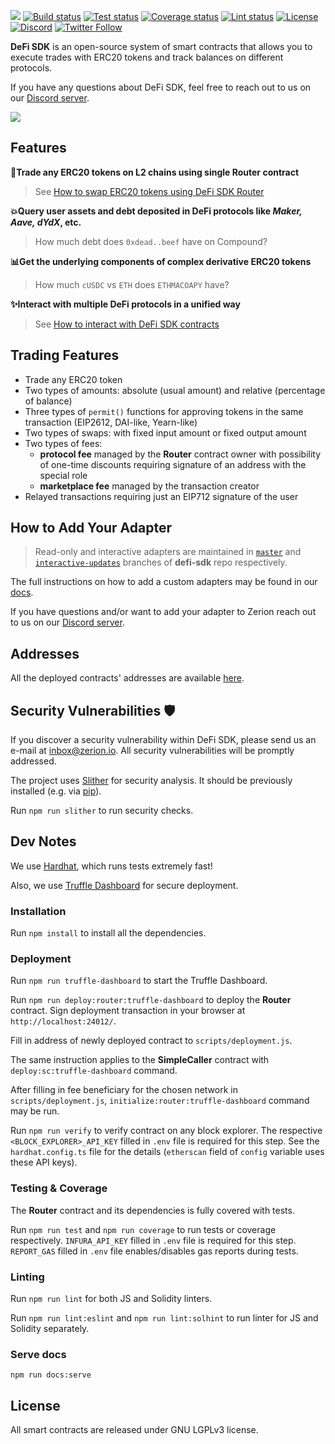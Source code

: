 ![](https://i.ibb.co/7QCQKPD/MEDIUM-FINAL.png)
[![Build status](https://github.com/zeriontech/defi-sdk/workflows/build/badge.svg)](https://github.com/zeriontech/defi-sdk/actions?query=workflow:build)
[![Test status](https://github.com/zeriontech/defi-sdk/workflows/test/badge.svg)](https://github.com/zeriontech/defi-sdk/actions?query=workflow:test)
[![Coverage status](https://github.com/zeriontech/defi-sdk/workflows/coverage/badge.svg)](https://github.com/zeriontech/defi-sdk/actions?query=workflow:coverage)
[![Lint status](https://github.com/zeriontech/defi-sdk/workflows/lint/badge.svg)](https://github.com/zeriontech/defi-sdk/actions?query=workflow:lint)
[![License](https://badgen.net/github/license/zeriontech/defi-sdk)](https://www.gnu.org/licenses/lgpl-3.0.en.html)
[![Discord](https://badgen.net/badge/zerion/Zerion?icon=discord&label=discord)](https://go.zerion.io/discord)
[![Twitter Follow](https://badgen.net/twitter/follow/zerion_io?icon=twitter)](https://twitter.com/intent/follow?screen_name=zerion_io)

**DeFi SDK** is an open-source system of smart contracts that allows you to execute trades with ERC20 tokens and track balances on different protocols.

If you have any questions about DeFi SDK, feel free to reach out to us on our [Discord server](https://zerion.io/discord).

![](https://i.ibb.co/RC54SjL/defisdk.png)

## Features

**💸Trade any ERC20 tokens on L2 chains using single Router contract**
> See [How to swap ERC20 tokens using DeFi SDK Router](docs/router.md)

**💥Query user assets and debt deposited in DeFi protocols like *Maker, Aave, dYdX*, etc.**
> How much debt does `0xdead..beef` have on Compound?

**📊Get the underlying components of complex derivative ERC20 tokens**
> How much `cUSDC` vs `ETH` does `ETHMACOAPY` have?

**✨Interact with multiple DeFi protocols in a unified way**
> See [How to interact with DeFi SDK contracts](docs/interacting.md)

## Trading Features

* Trade any ERC20 token
* Two types of amounts: absolute (usual amount) and relative (percentage of balance)
* Three types of `permit()` functions for approving tokens in the same transaction (EIP2612, DAI-like, Yearn-like)
* Two types of swaps: with fixed input amount or fixed output amount
* Two types of fees:
  * **protocol fee** managed by the **Router** contract owner with possibility of one-time discounts requiring signature of an address with the special role
  * **marketplace fee** managed by the transaction creator
* Relayed transactions requiring just an EIP712 signature of the user

## How to Add Your Adapter

> Read-only and interactive adapters are maintained in [`master`](https://github.com/zeriontech/defi-sdk/tree/master) and [`interactive-updates`](https://github.com/zeriontech/defi-sdk/tree/interactive-updates) branches of **defi-sdk** repo respectively.

The full instructions on how to add a custom adapters may be found in our [docs](docs/creating-your-adapters/index.md).

If you have questions and/or want to add your adapter to Zerion reach out to us on our [Discord server](https://go.zerion.io/discord).

## Addresses

All the deployed contracts' addresses are available [here](docs/addresses.md).

## Security Vulnerabilities 🛡

If you discover a security vulnerability within DeFi SDK, please send us an e-mail at inbox@zerion.io.
All security vulnerabilities will be promptly addressed.

The project uses [Slither](https://github.com/crytic/slither) for security analysis.
It should be previously installed (e.g. via [pip](https://pypi.org/project/pip/)).

Run `npm run slither` to run security checks.

## Dev Notes

We use [Hardhat](https://github.com/NomicFoundation/hardhat), which runs tests extremely fast!

Also, we use [Truffle Dashboard](https://trufflesuite.com/docs/truffle/getting-started/using-the-truffle-dashboard/) for secure deployment.

### Installation

Run `npm install` to install all the dependencies.

### Deployment

Run `npm run truffle-dashboard` to start the Truffle Dashboard.

Run `npm run deploy:router:truffle-dashboard` to deploy the **Router** contract.
Sign deployment transaction in your browser at `http://localhost:24012/`.

Fill in address of newly deployed contract to `scripts/deployment.js`.

The same instruction applies to the **SimpleCaller** contract with `deploy:sc:truffle-dashboard` command.

After filling in fee beneficiary for the chosen network in `scripts/deployment.js`, `initialize:router:truffle-dashboard` command may be run.

Run `npm run verify` to verify contract on any block explorer.
The respective `<BLOCK_EXPLORER>_API_KEY` filled in `.env` file is required for this step.
See the `hardhat.config.ts` file for the details (`etherscan` field of `config` variable uses these API keys).

### Testing & Coverage

The **Router** contract and its dependencies is fully covered with tests.

Run `npm run test` and `npm run coverage` to run tests or coverage respectively.
`INFURA_API_KEY` filled in `.env` file is required for this step.
`REPORT_GAS` filled in `.env` file enables/disables gas reports during tests.

### Linting

Run `npm run lint` for both JS and Solidity linters.

Run `npm run lint:eslint` and `npm run lint:solhint` to run linter for JS and Solidity separately.

### Serve docs

`npm run docs:serve`

## License

All smart contracts are released under GNU LGPLv3 license.
